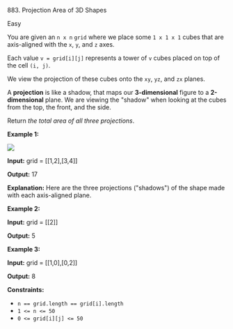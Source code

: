 883\. Projection Area of 3D Shapes

Easy

You are given an `n x n` `grid` where we place some `1 x 1 x 1` cubes that are axis-aligned with the `x`, `y`, and `z` axes.

Each value `v = grid[i][j]` represents a tower of `v` cubes placed on top of the cell `(i, j)`.

We view the projection of these cubes onto the `xy`, `yz`, and `zx` planes.

A **projection** is like a shadow, that maps our **3-dimensional** figure to a **2-dimensional** plane. We are viewing the "shadow" when looking at the cubes from the top, the front, and the side.

Return _the total area of all three projections_.

**Example 1:**

![](https://s3-lc-upload.s3.amazonaws.com/uploads/2018/08/02/shadow.png)

**Input:** grid = [[1,2],[3,4]]

**Output:** 17

**Explanation:** Here are the three projections ("shadows") of the shape made with each axis-aligned plane.

**Example 2:**

**Input:** grid = [[2]]

**Output:** 5

**Example 3:**

**Input:** grid = [[1,0],[0,2]]

**Output:** 8

**Constraints:**

*   `n == grid.length == grid[i].length`
*   `1 <= n <= 50`
*   `0 <= grid[i][j] <= 50`